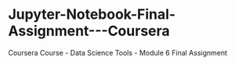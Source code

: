 # Jupyter-Notebook-Final-Assignment---Coursera
Coursera Course - Data Science Tools - Module 6 Final Assignment 
